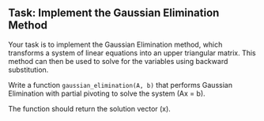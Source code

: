 ## Task: Implement the Gaussian Elimination Method

Your task is to implement the Gaussian Elimination method, which transforms a system of linear equations into an upper triangular matrix. This method can then be used to solve for the variables using backward substitution.

Write a function `gaussian_elimination(A, b)` that performs Gaussian Elimination with partial pivoting to solve the system \(Ax = b\).

The function should return the solution vector \(x\).

    
